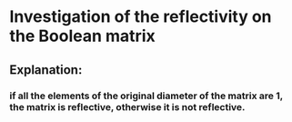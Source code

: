 # Investigation of the reflectivity on the Boolean matrix

## **Explanation:** 

### if all the elements of the original diameter of the matrix are 1, the matrix is reflective, otherwise it is not reflective.


